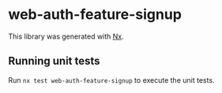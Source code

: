 # web-auth-feature-signup

This library was generated with [Nx](https://nx.dev).

## Running unit tests

Run `nx test web-auth-feature-signup` to execute the unit tests.
